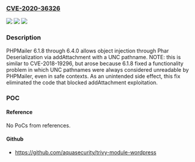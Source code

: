 ### [CVE-2020-36326](https://cve.mitre.org/cgi-bin/cvename.cgi?name=CVE-2020-36326)
![](https://img.shields.io/static/v1?label=Product&message=n%2Fa&color=blue)
![](https://img.shields.io/static/v1?label=Version&message=n%2Fa&color=blue)
![](https://img.shields.io/static/v1?label=Vulnerability&message=n%2Fa&color=brighgreen)

### Description

PHPMailer 6.1.8 through 6.4.0 allows object injection through Phar Deserialization via addAttachment with a UNC pathname. NOTE: this is similar to CVE-2018-19296, but arose because 6.1.8 fixed a functionality problem in which UNC pathnames were always considered unreadable by PHPMailer, even in safe contexts. As an unintended side effect, this fix eliminated the code that blocked addAttachment exploitation.

### POC

#### Reference
No PoCs from references.

#### Github
- https://github.com/aquasecurity/trivy-module-wordpress


